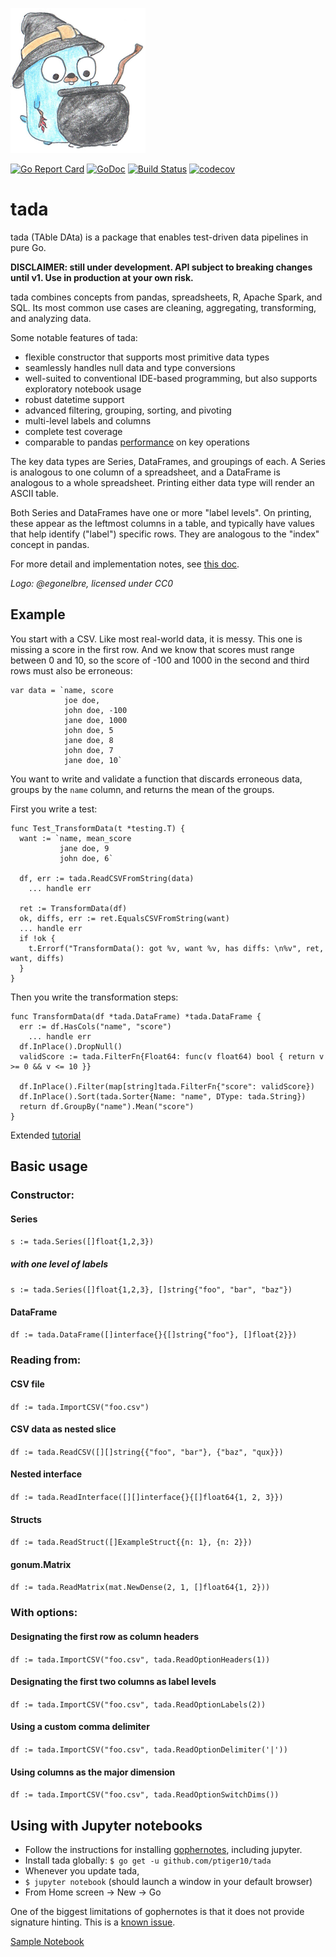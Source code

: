 ![tada logo](logo.png)

[![Go Report Card](https://goreportcard.com/badge/github.com/ptiger10/tada)](https://goreportcard.com/report/github.com/ptiger10/tada) 
[![GoDoc](https://godoc.org/github.com/ptiger10/tada?status.svg)](https://godoc.org/github.com/ptiger10/tada) 
[![Build Status](https://travis-ci.org/ptiger10/tada.svg?branch=master)](https://travis-ci.org/ptiger10/tada)
[![codecov](https://codecov.io/gh/ptiger10/tada/branch/master/graph/badge.svg)](https://codecov.io/gh/ptiger10/tada)

# tada
tada (TAble DAta) is a package that enables test-driven data pipelines in pure Go.

**DISCLAIMER: still under development. API subject to breaking changes until v1. Use in production at your own risk.**

tada combines concepts from pandas, spreadsheets, R, Apache Spark, and SQL.
Its most common use cases are cleaning, aggregating, transforming, and analyzing data.

Some notable features of tada:
* flexible constructor that supports most primitive data types
* seamlessly handles null data and type conversions
* well-suited to conventional IDE-based programming, but also supports exploratory notebook usage
* robust datetime support
* advanced filtering, grouping, sorting, and pivoting
* multi-level labels and columns
* complete test coverage
* comparable to pandas [performance](comparison_summary.txt) on key operations

The key data types are Series, DataFrames, and groupings of each.
A Series is analogous to one column of a spreadsheet, and a DataFrame is analogous to a whole spreadsheet.
Printing either data type will render an ASCII table.

Both Series and DataFrames have one or more "label levels".
On printing, these appear as the leftmost columns in a table, and typically have values that help identify ("label") specific rows.
They are analogous to the "index" concept in pandas.

For more detail and implementation notes, see [this doc](https://docs.google.com/document/d/18DvZzd6Tg6Bz0SX0fY2SrXOjE8d9xDhU6bDEnaIc_rM/edit?usp=sharing).

*Logo: @egonelbre, licensed under CC0*

## Example
You start with a CSV. Like most real-world data, it is messy. This one is missing a score in the first row. And we know that scores must range between 0 and 10, so the score of -100 and 1000 in the second and third rows must also be erroneous:
```
var data = `name, score
            joe doe,
            john doe, -100
            jane doe, 1000
            john doe, 5
            jane doe, 8
            john doe, 7
            jane doe, 10`
```
You want to write and validate a function that discards erroneous data, groups by the `name` column, and returns the mean of the groups. 

First you write a test:
```
func Test_TransformData(t *testing.T) {
  want := `name, mean_score
           jane doe, 9
           john doe, 6`

  df, err := tada.ReadCSVFromString(data)
    ... handle err

  ret := TransformData(df)
  ok, diffs, err := ret.EqualsCSVFromString(want)
  ... handle err
  if !ok {
    t.Errorf("TransformData(): got %v, want %v, has diffs: \n%v", ret, want, diffs)
  }
}
```

Then you write the transformation steps:
```
func TransformData(df *tada.DataFrame) *tada.DataFrame {
  err := df.HasCols("name", "score")
    ... handle err
  df.InPlace().DropNull()
  validScore := tada.FilterFn{Float64: func(v float64) bool { return v >= 0 && v <= 10 }}
	
  df.InPlace().Filter(map[string]tada.FilterFn{"score": validScore})
  df.InPlace().Sort(tada.Sorter{Name: "name", DType: tada.String})
  return df.GroupBy("name").Mean("score")
}
```

Extended [tutorial](tutorial.ipynb)


## Basic usage
### Constructor:
#### Series
`s := tada.Series([]float{1,2,3})`
##### with one level of labels
`s := tada.Series([]float{1,2,3}, []string{"foo", "bar", "baz"})`
#### DataFrame
`df := tada.DataFrame([]interface{}{[]string{"foo"}, []float{2}})`

### Reading from:
#### CSV file
`df := tada.ImportCSV("foo.csv")`
#### CSV data as nested slice
`df := tada.ReadCSV([][]string{{"foo", "bar"}, {"baz", "qux}})`
#### Nested interface
`df := tada.ReadInterface([][]interface{}{[]float64{1, 2, 3}})`
#### Structs
`df := tada.ReadStruct([]ExampleStruct{{n: 1}, {n: 2}})`
#### gonum.Matrix
`df := tada.ReadMatrix(mat.NewDense(2, 1, []float64{1, 2}))`

### With options:
#### Designating the first row as column headers
`df := tada.ImportCSV("foo.csv", tada.ReadOptionHeaders(1))`
#### Designating the first two columns as label levels
`df := tada.ImportCSV("foo.csv", tada.ReadOptionLabels(2))`
#### Using a custom comma delimiter
`df := tada.ImportCSV("foo.csv", tada.ReadOptionDelimiter('|'))`
#### Using columns as the major dimension
`df := tada.ImportCSV("foo.csv", tada.ReadOptionSwitchDims())`

## Using with Jupyter notebooks
* Follow the instructions for installing [gophernotes](https://github.com/gopherdata/gophernotes), including jupyter.
* Install tada globally: `$ go get -u github.com/ptiger10/tada`
* Whenever you update tada, 
* `$ jupyter notebook` (should launch a window in your default browser)
* From Home screen -> New -> Go

One of the biggest limitations of gophernotes is that it does not provide signature hinting. This is a [known issue](https://github.com/gopherdata/gophernotes/issues/173).

[Sample Notebook](tutorial.ipynb)

